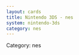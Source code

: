 ```yaml
---
layout: cards
title: Nintendo 3DS - nes
system: nintendo-3ds
category: nes
---
```

<div class="alert alert-secondary mb-4"><span class="i18n innerHTML-category">Category: </span><span class="i18n innerHTML-cat-nes">nes</span></div>

